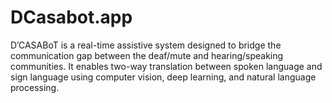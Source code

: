 # DCasabot.app
D’CASABoT is a real-time assistive system designed to bridge the communication gap between the deaf/mute and hearing/speaking communities. It enables two-way translation between spoken language and sign language using computer vision, deep learning, and natural language processing.
